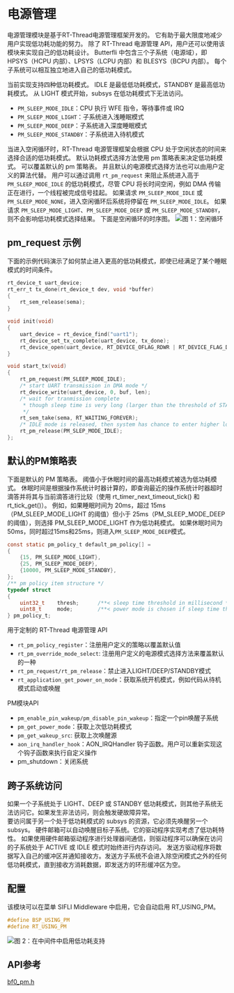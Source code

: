 # 电源管理

电源管理模块是基于RT-Thread电源管理框架开发的。 它有助于最大限度地减少用户实现低功耗功能的努力。 
除了 RT-Thread 电源管理 API，用户还可以使用该模块来实现自己的低功耗设计。 
Butterfli 中包含三个子系统（电源域），即 HPSYS（HCPU 内部）、LPSYS（LCPU 内部）和 BLESYS（BCPU 内部）。 每个子系统可以相互独立地进入自己的低功耗模式。

当前实现支持四种低功耗模式。 IDLE 是最低低功耗模式，STANDBY 是最高低功耗模式。 从 LIGHT 模式开始，subsys 在低功耗模式下无法访问。
- `PM_SLEEP_MODE_IDLE`：CPU 执行 WFE 指令，等待事件或 IRQ
- `PM_SLEEP_MODE_LIGHT`：子系统进入浅睡眠模式
- `PM_SLEEP_MODE_DEEP`：子系统进入深度睡眠模式
- `PM_SLEEP_MODE_STANDBY`：子系统进入待机模式

当进入空闲循环时，RT-Thread 电源管理框架会根据 CPU 处于空闲状态的时间来选择合适的低功耗模式。 
默认功耗模式选择方法使用 pm 策略表来决定低功耗模式。 可以覆盖默认的 pm 策略表。 并且默认的电源模式选择方法也可以由用户定义的算法代替。 
用户可以通过调用 `rt_pm_request` 来阻止系统进入高于 `PM_SLEEP_MODE_IDLE` 的低功耗模式，尽管 CPU 将长时间空闲，例如 DMA 传输正在进行，一个线程被完成信号挂起。 
如果请求 `PM_SLEEP_MODE_IDLE` 或 `PM_SLEEP_MODE_NONE`，进入空闲循环后系统将停留在 `PM_SLEEP_MODE_IDLE`。 如果请求 `PM_SLEEP_MODE_LIGHT`、`PM_SLEEP_MODE_DEEP` 或 `PM_SLEEP_MODE_STANDBY`，则不会影响低功耗模式选择结果。 
下面是空闲循环的时序图。
![图 1：空闲循环](../../assets/idle_loop.png)

## pm_request 示例
下面的示例代码演示了如何禁止进入更高的低功耗模式，即使已经满足了某个睡眠模式的时间条件。
```c
rt_device_t uart_device;
rt_err_t tx_done(rt_device_t dev, void *buffer)
{
    rt_sem_release(sema);
}

void init(void)
{
    uart_device = rt_device_find("uart1");
    rt_device_set_tx_complete(uart_device, tx_done);
    rt_device_open(uart_device, RT_DEVICE_OFLAG_RDWR | RT_DEVICE_FLAG_DMA_TX | RT_DEVICE_FLAG_DMA_RX);
}

void start_tx(void)
{
    rt_pm_request(PM_SLEEP_MODE_IDLE);
    /* start UART transmission in DMA mode */
    rt_device_write(uart_device, 0, buf, len);
    /* wait for tranmission complete 
     * though sleep time is very long (larger than the threshold of STANDBY mode), system will stay in IDLE mode 
     */
    rt_sem_take(sema, RT_WAITING_FOREVER);
    /* IDLE mode is released, then system has chance to enter higher low power mode */
    rt_pm_release(PM_SLEP_MODE_IDLE);
};
```

## 默认的PM策略表

下面是默认的 PM 策略表。 阈值小于休眠时间的最高功耗模式被选为低功耗模式。 
休眠时间是根据操作系统计时器计算的，即查询最近的操作系统计时器超时滴答并将其与当前滴答进行比较（使用 rt_timer_next_timeout_tick() 和 rt_tick_get()）。 
例如，如果睡眠时间为 20ms，超过 15ms（PM_SLEEP_MODE_LIGHT 的阈值）但小于 25ms（PM_SLEEP_MODE_DEEP 的阈值），则选择 PM_SLEEP_MODE_LIGHT 作为低功耗模式。 
如果休眠时间为50ms，同时超过15ms和25ms，则进入`PM_SLEEP_MODE_DEEP`模式。
```c
const static pm_policy_t default_pm_policy[] =
{
    {15, PM_SLEEP_MODE_LIGHT},
    {25, PM_SLEEP_MODE_DEEP},    
    {10000, PM_SLEEP_MODE_STANDBY},
};
/** pm policy item structure */
typedef struct
{
    uint32_t    thresh;      /**< sleep time threshold in millisecond */
    uint8_t     mode;        /**< power mode is chosen if sleep time threshold is satisfied */
} pm_policy_t;
```


用于定制的 RT-Thread 电源管理 API
- `rt_pm_policy_register`：注册用户定义的策略以覆盖默认值
- `rt_pm_override_mode_select`: 注册用户定义的电源模式选择方法来覆盖默认的一种
- `rt_pm_request/rt_pm_release`：禁止进入LIGHT/DEEP/STANDBY模式
- `rt_application_get_power_on_mode`：获取系统开机模式，例如代码从待机模式启动或唤醒

PM模块API
- `pm_enable_pin_wakeup/pm_disable_pin_wakeup`：指定一个pin唤醒子系统
- `pm_get_power_mode`：获取上次低功耗模式
- `pm_get_wakeup_src`: 获取上次唤醒源
- `aon_irq_handler_hook`：AON_IRQHandler 钩子函数。用户可以重新实现这个钩子函数来执行自定义操作
- pm_shutdown：关闭系统

## 跨子系统访问
如果一个子系统处于 LIGHT、DEEP 或 STANDBY 低功耗模式，则其他子系统无法访问它。如果发生非法访问，则会触发硬故障异常。 <br>
要访问属于另一个处于低功耗模式的 subsys 的资源，它必须先唤醒另一个 subsys。
硬件邮箱可以自动唤醒目标子系统。它的驱动程序实现考虑了低功耗特性。
如果使用硬件邮箱驱动程序进行处理器间通信，则驱动程序可以确保在访问的子系统处于 ACTIVE 或 IDLE 模式时始终进行内存访问。
发送方驱动程序将数据写入自己的缓冲区并通知接收方。发送方子系统不会进入除空闲模式之外的任何低功耗模式，直到接收方消耗数据，即发送方的环形缓冲区为空。

## 配置
该模块可以在菜单 SIFLI Middleware 中启用，它会自动启用 RT_USING_PM。
```c
#define BSP_USING_PM
#define RT_USING_PM
```

![图 2：在中间件中启用低功耗支持](../../assets/pm_menu2.png)



## API参考
[bf0_pm.h](middleware-bf0_pm)
